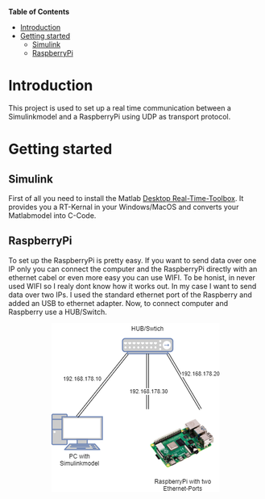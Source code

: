<!-- START doctoc generated TOC please keep comment here to allow auto update -->
<!-- DON'T EDIT THIS SECTION, INSTEAD RE-RUN doctoc TO UPDATE -->
**Table of Contents**

- [Introduction](#introduction)
- [Getting started](#getting-started)
  - [Simulink](#simulink)
  - [RaspberryPi](#raspberrypi)

<!-- END doctoc generated TOC please keep comment here to allow auto update -->

# Introduction
This project is used to set up a real time communication between a Simulinkmodel and a RaspberryPi using UDP as transport protocol.

# Getting started
## Simulink
First of all you need to install the Matlab [Desktop Real-Time-Toolbox](https://mathworks.com/products/simulink-desktop-real-time.html). It provides you a RT-Kernal in your Windows/MacOS and converts your Matlabmodel into C-Code.

## RaspberryPi
To set up the RaspberryPi is pretty easy. If you want to send data over one IP only you can connect the computer and the RaspberryPi directly with an ethernet cabel or even more easy you can use WIFI. To be honist, in never used WIFI so I realy dont know how it works out. In my case I want to send data over two IPs. I used the standard ethernet port of the Raspberry and added an USB to ethernet adapter. Now, to connect computer and Raspberry use a HUB/Switch.

<p align="center">
  <a href="https://blackforestformula.hs-offenburg.de/">
    <img alt="Network" title="Network" src="https://github.com/RitterD/RealTime-UDP-Communication-with-Simulink-and-Python/blob/main/img/Network.png">
  </a>
</p>

